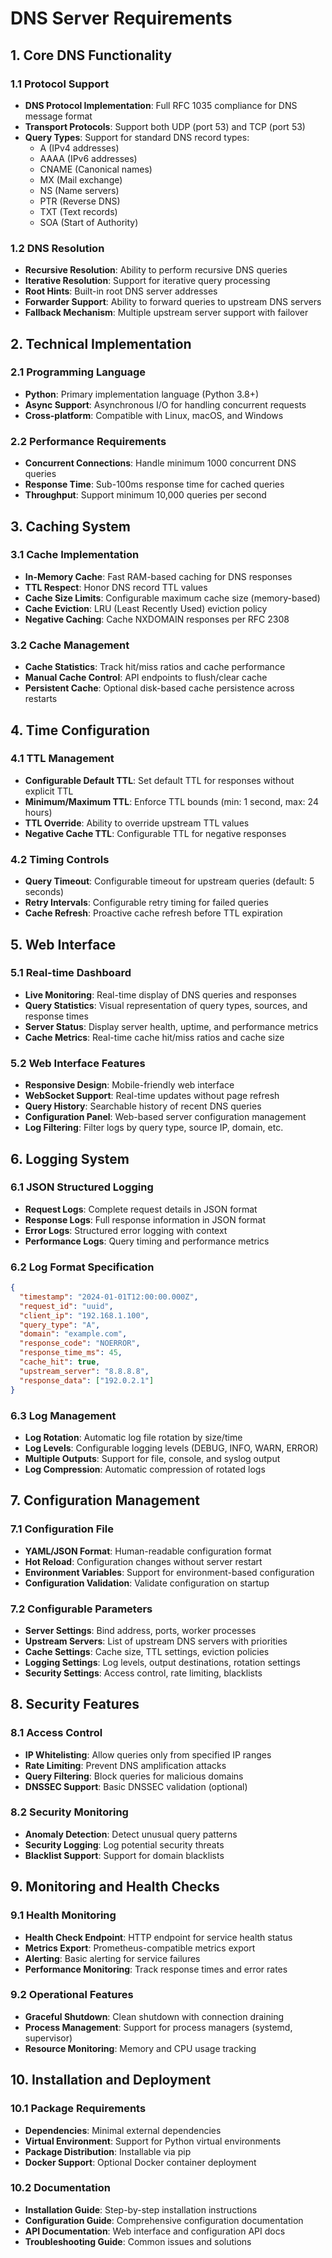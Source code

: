# DNS Server Requirements

## 1. Core DNS Functionality

### 1.1 Protocol Support
- **DNS Protocol Implementation**: Full RFC 1035 compliance for DNS message format
- **Transport Protocols**: Support both UDP (port 53) and TCP (port 53)
- **Query Types**: Support for standard DNS record types:
  - A (IPv4 addresses)
  - AAAA (IPv6 addresses)
  - CNAME (Canonical names)
  - MX (Mail exchange)
  - NS (Name servers)
  - PTR (Reverse DNS)
  - TXT (Text records)
  - SOA (Start of Authority)

### 1.2 DNS Resolution
- **Recursive Resolution**: Ability to perform recursive DNS queries
- **Iterative Resolution**: Support for iterative query processing
- **Root Hints**: Built-in root DNS server addresses
- **Forwarder Support**: Ability to forward queries to upstream DNS servers
- **Fallback Mechanism**: Multiple upstream server support with failover

## 2. Technical Implementation

### 2.1 Programming Language
- **Python**: Primary implementation language (Python 3.8+)
- **Async Support**: Asynchronous I/O for handling concurrent requests
- **Cross-platform**: Compatible with Linux, macOS, and Windows

### 2.2 Performance Requirements
- **Concurrent Connections**: Handle minimum 1000 concurrent DNS queries
- **Response Time**: Sub-100ms response time for cached queries
- **Throughput**: Support minimum 10,000 queries per second

## 3. Caching System

### 3.1 Cache Implementation
- **In-Memory Cache**: Fast RAM-based caching for DNS responses
- **TTL Respect**: Honor DNS record TTL values
- **Cache Size Limits**: Configurable maximum cache size (memory-based)
- **Cache Eviction**: LRU (Least Recently Used) eviction policy
- **Negative Caching**: Cache NXDOMAIN responses per RFC 2308

### 3.2 Cache Management
- **Cache Statistics**: Track hit/miss ratios and cache performance
- **Manual Cache Control**: API endpoints to flush/clear cache
- **Persistent Cache**: Optional disk-based cache persistence across restarts

## 4. Time Configuration

### 4.1 TTL Management
- **Configurable Default TTL**: Set default TTL for responses without explicit TTL
- **Minimum/Maximum TTL**: Enforce TTL bounds (min: 1 second, max: 24 hours)
- **TTL Override**: Ability to override upstream TTL values
- **Negative Cache TTL**: Configurable TTL for negative responses

### 4.2 Timing Controls
- **Query Timeout**: Configurable timeout for upstream queries (default: 5 seconds)
- **Retry Intervals**: Configurable retry timing for failed queries
- **Cache Refresh**: Proactive cache refresh before TTL expiration

## 5. Web Interface

### 5.1 Real-time Dashboard
- **Live Monitoring**: Real-time display of DNS queries and responses
- **Query Statistics**: Visual representation of query types, sources, and response times
- **Server Status**: Display server health, uptime, and performance metrics
- **Cache Metrics**: Real-time cache hit/miss ratios and cache size

### 5.2 Web Interface Features
- **Responsive Design**: Mobile-friendly web interface
- **WebSocket Support**: Real-time updates without page refresh
- **Query History**: Searchable history of recent DNS queries
- **Configuration Panel**: Web-based server configuration management
- **Log Filtering**: Filter logs by query type, source IP, domain, etc.

## 6. Logging System

### 6.1 JSON Structured Logging
- **Request Logs**: Complete request details in JSON format
- **Response Logs**: Full response information in JSON format
- **Error Logs**: Structured error logging with context
- **Performance Logs**: Query timing and performance metrics

### 6.2 Log Format Specification
```json
{
  "timestamp": "2024-01-01T12:00:00.000Z",
  "request_id": "uuid",
  "client_ip": "192.168.1.100",
  "query_type": "A",
  "domain": "example.com",
  "response_code": "NOERROR",
  "response_time_ms": 45,
  "cache_hit": true,
  "upstream_server": "8.8.8.8",
  "response_data": ["192.0.2.1"]
}
```

### 6.3 Log Management
- **Log Rotation**: Automatic log file rotation by size/time
- **Log Levels**: Configurable logging levels (DEBUG, INFO, WARN, ERROR)
- **Multiple Outputs**: Support for file, console, and syslog output
- **Log Compression**: Automatic compression of rotated logs

## 7. Configuration Management

### 7.1 Configuration File
- **YAML/JSON Format**: Human-readable configuration format
- **Hot Reload**: Configuration changes without server restart
- **Environment Variables**: Support for environment-based configuration
- **Configuration Validation**: Validate configuration on startup

### 7.2 Configurable Parameters
- **Server Settings**: Bind address, ports, worker processes
- **Upstream Servers**: List of upstream DNS servers with priorities
- **Cache Settings**: Cache size, TTL settings, eviction policies
- **Logging Settings**: Log levels, output destinations, rotation settings
- **Security Settings**: Access control, rate limiting, blacklists

## 8. Security Features

### 8.1 Access Control
- **IP Whitelisting**: Allow queries only from specified IP ranges
- **Rate Limiting**: Prevent DNS amplification attacks
- **Query Filtering**: Block queries for malicious domains
- **DNSSEC Support**: Basic DNSSEC validation (optional)

### 8.2 Security Monitoring
- **Anomaly Detection**: Detect unusual query patterns
- **Security Logging**: Log potential security threats
- **Blacklist Support**: Support for domain blacklists

## 9. Monitoring and Health Checks

### 9.1 Health Monitoring
- **Health Check Endpoint**: HTTP endpoint for service health status
- **Metrics Export**: Prometheus-compatible metrics export
- **Alerting**: Basic alerting for service failures
- **Performance Monitoring**: Track response times and error rates

### 9.2 Operational Features
- **Graceful Shutdown**: Clean shutdown with connection draining
- **Process Management**: Support for process managers (systemd, supervisor)
- **Resource Monitoring**: Memory and CPU usage tracking

## 10. Installation and Deployment

### 10.1 Package Requirements
- **Dependencies**: Minimal external dependencies
- **Virtual Environment**: Support for Python virtual environments
- **Package Distribution**: Installable via pip
- **Docker Support**: Optional Docker container deployment

### 10.2 Documentation
- **Installation Guide**: Step-by-step installation instructions
- **Configuration Guide**: Comprehensive configuration documentation
- **API Documentation**: Web interface and configuration API docs
- **Troubleshooting Guide**: Common issues and solutions 